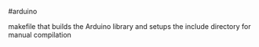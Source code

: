 #arduino

makefile that builds the Arduino library and setups the include directory for manual compilation 

